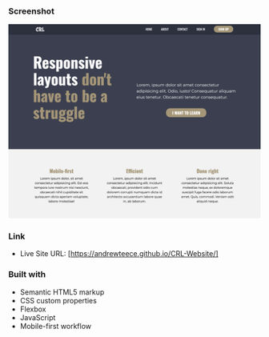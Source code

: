 ### Screenshot

![](./img/screenshot.png)


### Link

- Live Site URL: [https://andrewteece.github.io/CRL-Website/]

### Built with

- Semantic HTML5 markup
- CSS custom properties
- Flexbox
- JavaScript
- Mobile-first workflow



